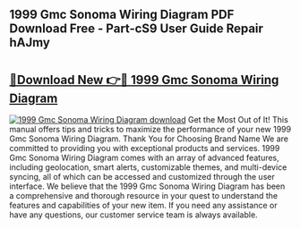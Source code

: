 ## 1999 Gmc Sonoma Wiring Diagram PDF Download Free - Part-cS9 User Guide Repair hAJmy

# <h2><a href="http://dfrc9z5.blite.top/?on=1999+Gmc+Sonoma+Wiring+Diagram">🔗Download New 👉🔴 1999 Gmc Sonoma Wiring Diagram</a></h2>

[![1999 Gmc Sonoma Wiring Diagram download](https://i.imgur.com/lujVjoI.png)](http://dfrc9z5.blite.top/?on=1999+Gmc+Sonoma+Wiring+Diagram)
Get the Most Out of It! This manual offers tips and tricks to maximize the performance of your new 1999 Gmc Sonoma Wiring Diagram. Thank You for Choosing Brand Name We are committed to providing you with exceptional products and services. 1999 Gmc Sonoma Wiring Diagram comes with an array of advanced features, including geolocation, smart alerts, customizable themes, and multi-device syncing, all of which can be accessed and customized through the user interface. We believe that the 1999 Gmc Sonoma Wiring Diagram has been a comprehensive and thorough resource in your quest to understand the features and capabilities of your new item. If you need any assistance or have any questions, our customer service team is always available.
